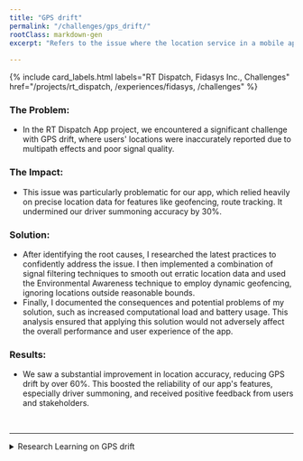 ```yaml
---
title: "GPS drift"
permalink: "/challenges/gps_drift/"
rootClass: markdown-gen
excerpt: "Refers to the issue where the location service in a mobile app broadcasts incorrect positions that are significantly far from the majority of accurate positions."
 
---
```


{% include card_labels.html labels="RT Dispatch, Fidasys Inc., Challenges" href="/projects/rt_dispatch, /experiences/fidasys, /challenges" %}

### The Problem:

- In the RT Dispatch App project, we encountered a significant challenge with GPS drift, where users' locations were inaccurately reported due to multipath effects and poor signal quality.

### The Impact:

- This issue was particularly problematic for our app, which relied heavily on precise location data for features like geofencing, route tracking. It undermined our driver summoning accuracy by 30%.

### Solution:

- After identifying the root causes, I researched the latest practices to confidently address the issue. I then implemented a combination of signal filtering techniques to smooth out erratic location data and used the Environmental Awareness technique to employ dynamic geofencing, ignoring locations outside reasonable bounds.
- Finally, I documented the consequences and potential problems of my solution, such as increased computational load and battery usage. This analysis ensured that applying this solution would not adversely affect the overall performance and user experience of the app.

### Results:

- We saw a substantial improvement in location accuracy, reducing GPS drift by over 60%. This boosted the reliability of our app's features, especially driver summoning, and received positive feedback from users and stakeholders.

<br>

---


<details>
<summary>Research Learning on GPS drift</summary>
<div markdown="1">

## Location Drift in Mobile App Development

### Definition
**Location Drift** refers to the issue where the location service in a mobile app broadcasts incorrect positions that are significantly far from the majority of accurate positions.

### Causes
1. **Poor Signal Quality**
   - Weak or obstructed GPS signals can result in inaccurate location data.

2. **Multipath Effects**
   - **Definition**: Occurs when GPS signals bounce off surfaces like buildings, mountains, or other large structures before reaching the receiver.
   - **Effect**: Causes the GPS receiver to interpret the signal as having traveled a longer distance, leading to incorrect position calculations.

3. **Inaccuracies in Device's GPS Hardware**
   - Faulty or low-quality GPS hardware can produce erroneous location data.

### Solutions
1. **Signal Filtering and Smoothing**
   - **Technique**: Apply Kalman filtering or other statistical filters to smooth out sudden jumps in location data. Use averaging to reduce the impact of erratic signals.

2. **Using Multiple GNSS Constellations**
   - **Method**: Utilize multiple GNSS systems (e.g., GPS, GLONASS, Galileo, BeiDou) to increase the number of satellites available, improving accuracy.
   In android mobile development it is using Fused Location Provider (FLP) rather than LocationManager, FLP has designed for efficiency, uses multiple sources, optimizes power usage, and batches updates.

3. **Sensor Fusion**
   - **Technique**: Integrate data from additional sensors such as accelerometers, gyroscopes, and magnetometers to enhance location accuracy.

4. **Advanced Algorithms**
   - **Algorithm**: Implement algorithms that can detect and ignore outlier positions that deviate significantly from the expected path using machine learning models to predict and correct for multipath errors, RAIM, and ARAIM.

5. **Enhanced GPS Receivers**
   - **Method**: Use high-quality GPS receivers with better multipath mitigation capabilities, and implement dual-frequency GPS receivers to reduce multipath errors.

6. **Environmental Awareness**
   - **Technique**: Design the app to be aware of the environment and adjust expected accuracy accordingly. Use geofencing to ignore locations outside reasonable bounds.

7. **Differential GPS (DGPS) and Real-Time Kinematic (RTK)**
   - **Method**: Utilize DGPS or RTK systems with fixed ground-based reference stations to correct GPS signals in real time.

8. **Crowdsourced Data**
   - **Technique**: Use crowdsourced location data to identify and correct areas with known multipath problems. Apply corrections based on historical data from other users.

</div>
</details>
